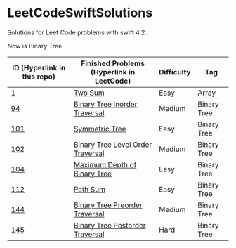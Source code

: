 # LeetCodeSwiftSolutions

Solutions for Leet Code problems with swift 4.2 .

Now is Binary Tree

| ID (Hyperlink in this repo)                        | Finished Problems (Hyperlink in LeetCode)                    | Difficulty | Tag         |
| -------------------------------------------------- | ------------------------------------------------------------ | ---------- | ----------- |
| [1](1-two-sum.playground/Contents.swift)           | [Two Sum](https://leetcode.com/problems/two-sum/)            | Easy       | Array       |
| [94](94-Binary-Tree-Inorder-Traversal.swift)       | [Binary Tree Inorder Traversal](https://leetcode.com/problems/binary-tree-inorder-traversal/) | Medium     | Binary Tree |
| [101](101-Symmetric-Tree.swift)                    | [Symmetric Tree](https://leetcode.com/problems/symmetric-tree/) | Easy       | Binary Tree |
| [102](102-Binary-Tree-Level-Order-Traversal.swift) | [Binary Tree Level Order Traversal](https://leetcode.com/problems/binary-tree-level-order-traversal/) | Medium     | Binary Tree |
| [104](104-Maximum-Depth-of-Binary-Tree.swift)      | [Maximum Depth of Binary Tree](https://leetcode.com/problems/maximum-depth-of-binary-tree/) | Easy       | Binary Tree |
| [112](112-Path-Sum.swift)                          | [Path Sum](https://leetcode.com/problems/path-sum/)          | Easy       | Binary Tree |
| [144](144-Binary-Tree-Preorder-Traversal.swift)    | [Binary Tree Preorder Traversal](https://leetcode.com/problems/binary-tree-preorder-traversal/) | Medium     | Binary Tree |
| [145](145-Binary-Tree-Postorder-Traversal.swift)   | [Binary Tree Postorder Traversal](https://leetcode.com/problems/binary-tree-postorder-traversal/) | Hard       | Binary Tree |

